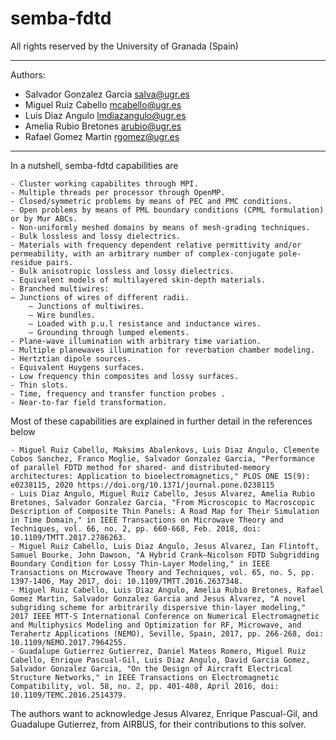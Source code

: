 # semba-fdtd

All rights reserved by the University of Granada (Spain)
_______________________________________________________________
Authors: 
- Salvador Gonzalez Garcia <salva@ugr.es>
- Miguel Ruiz Cabello <mcabello@ugr.es>
- Luis Diaz Angulo <lmdiazangulo@ugr.es>
- Amelia Rubio Bretones <arubio@ugr.es>
- Rafael Gomez Martin <rgomez@ugr.es>
_______________________________________________________________

In a nutshell, semba-fdtd capabilities are

	- Cluster working capabilites through MPI.
	- Multiple threads per processor through OpenMP.
	- Closed/symmetric problems by means of PEC and PMC conditions.
	- Open problems by means of PML boundary conditions (CPML formulation) or by Mur ABCs.
	- Non-uniformly meshed domains by means of mesh-grading techniques.
	- Bulk lossless and lossy dielectrics.
	- Materials with frequency dependent relative permittivity and/or permeability, with an arbitrary number of complex-conjugate pole-residue pairs.
	- Bulk anisotropic lossless and lossy dielectrics.
	- Equivalent models of multilayered skin-depth materials.
	- Branched multiwires: 
	– Junctions of wires of different radii.
    	– Junctions of multiwires.
    	– Wire bundles.
    	– Loaded with p.u.l resistance and inductance wires.
    	– Grounding through lumped elements.
	- Plane-wave illumination with arbitrary time variation.
	- Multiple planewaves illumination for reverbation chamber modeling.
	- Hertztian dipole sources.
	- Equivalent Huygens surfaces.
	- Low frequency thin composites and lossy surfaces.
	- Thin slots.
	- Time, frequency and transfer function probes .
	- Near-to-far field transformation.

Most of these capabilities are explained in further detail in the references below

	- Miguel Ruiz Cabello, Maksims Abalenkovs, Luis Diaz Angulo, Clemente Cobos Sanchez, Franco Moglie, Salvador Gonzalez Garcia, "Performance of parallel FDTD method for shared- and distributed-memory architectures: Application to bioelectromagnetics," PLOS ONE 15(9): e0238115, 2020 https://doi.org/10.1371/journal.pone.0238115
	- Luis Diaz Angulo, Miguel Ruiz Cabello, Jesus Alvarez, Amelia Rubio Bretones, Salvador Gonzalez Garcia, "From Microscopic to Macroscopic Description of Composite Thin Panels: A Road Map for Their Simulation in Time Domain," in IEEE Transactions on Microwave Theory and Techniques, vol. 66, no. 2, pp. 660-668, Feb. 2018, doi: 10.1109/TMTT.2017.2786263.
	- Miguel Ruiz Cabello, Luis Diaz Angulo, Jesus Alvarez, Ian Flintoft, Samuel Bourke, John Dawson, "A Hybrid Crank–Nicolson FDTD Subgridding Boundary Condition for Lossy Thin-Layer Modeling," in IEEE Transactions on Microwave Theory and Techniques, vol. 65, no. 5, pp. 1397-1406, May 2017, doi: 10.1109/TMTT.2016.2637348.
	- Miguel Ruiz Cabello, Luis Diaz Angulo, Amelia Rubio Bretones, Rafael Gomez Martin, Salvador Gonzalez Garcia and Jesus Alvarez, "A novel subgriding scheme for arbitrarily dispersive thin-layer modeling," 2017 IEEE MTT-S International Conference on Numerical Electromagnetic and Multiphysics Modeling and Optimization for RF, Microwave, and Terahertz Applications (NEMO), Seville, Spain, 2017, pp. 266-268, doi: 10.1109/NEMO.2017.7964255.
	- Guadalupe Gutierrez Gutierrez, Daniel Mateos Romero, Miguel Ruiz Cabello, Enrique Pascual-Gil, Luis Diaz Angulo, David Garcia Gomez, Salvador Gonzalez Garcia, "On the Design of Aircraft Electrical Structure Networks," in IEEE Transactions on Electromagnetic Compatibility, vol. 58, no. 2, pp. 401-408, April 2016, doi: 10.1109/TEMC.2016.2514379.

The authors want to acknowledge Jesus Alvarez, Enrique Pascual-Gil, and Guadalupe Gutierrez, from AIRBUS, for their contributions to this solver.

